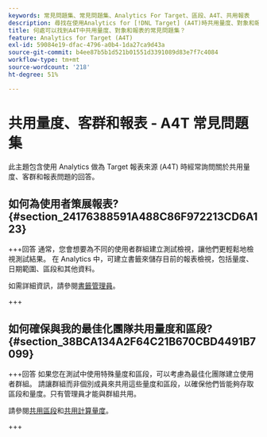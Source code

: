 ```yaml
---
keywords: 常見問題集、常見問題集、Analytics For Target、區段、A4T、共用報表
description: 尋找在使用Analytics for [!DNL Target] (A4T)時共用量度、對象和報表的常見問題集。 A4T可讓您對Adobe [!DNL Target] 活動使用Analytics報告。
title: 何處可以找到A4T中共用量度、對象和報表的常見問題集？
feature: Analytics for Target (A4T)
exl-id: 59084e19-dfac-4796-a0b4-1da27ca9d43a
source-git-commit: b4ee87b5b1d521b01551d3391089d83e7f7c4084
workflow-type: tm+mt
source-wordcount: '218'
ht-degree: 51%

---
```


# 共用量度、客群和報表 - A4T 常見問題集

此主題包含使用 Analytics 做為 Target 報表來源 (A4T) 時經常詢問關於共用量度、客群和報表問題的回答。

## 如何為使用者策展報表? {#section_24176388591A488C86F972213CD6A123}

+++回答
通常，您會想要為不同的使用者群組建立測試檢視，讓他們更輕鬆地檢視測試結果。 在 Analytics 中，可建立書籤來儲存目前的報表檢視，包括量度、日期範圍、區段和其他資料。

如需詳細資訊，請參閱[書籤管理員](https://experienceleague.adobe.com/docs/analytics/analyze/reports-analytics/bookmarks.html?lang=zh-Hant)。

+++

## 如何確保與我的最佳化團隊共用量度和區段? {#section_38BCA134A2F64C21B670CBD4491B7099}

+++回答
如果您在測試中使用特殊量度和區段，可以考慮為最佳化團隊建立使用者群組。 請讓群組而非個別成員來共用這些量度和區段，以確保他們皆能夠存取區段和量度。只有管理員才能與群組共用。

請參閱[共用區段](https://experienceleague.adobe.com/docs/analytics/components/segmentation/segmentation-workflow/t-seg-share.html?lang=zh-Hant)和[共用計算量度](https://experienceleague.adobe.com/docs/analytics/components/calculated-metrics/calcmetric-workflow/cm-sharing.html?lang=zh-Hant)。

+++